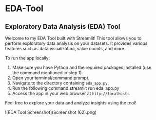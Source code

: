 # EDA-Tool

## Exploratory Data Analysis (EDA) Tool

Welcome to my EDA Tool built with Streamlit! This tool allows you to perform exploratory data analysis on your datasets. It provides various features such as data visualization, value counts, and more.

To run the app locally:

1. Make sure you have Python and the required packages installed (use the command mentioned in step 1).
2. Open your terminal/command prompt.
3. Navigate to the directory containing `eda_app.py`.
4. Run the following command:streamlit run eda_app.py
5. Access the app in your web browser at `http://localhost:`.

Feel free to explore your data and analyze insights using the tool!

![EDA Tool Screenshot](Screenshot (62).png)

